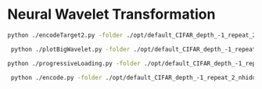 # Neural Wavelet Transformation


```bash
python ./encodeTarget2.py -folder ./opt/default_CIFAR_depth_-1_repeat_2_nhidden_2_hdim_25_Sprior_False -target CIFAR
```

```bash
 python ./plotBigWavelet.py -folder ./opt/default_CIFAR_depth_-1_repeat_2_nhidden_2_hdim_25_Sprior_False -img ./etc/lena512color.tiff
```

```bash
python ./progressiveLoading.py -folder ./opt/default_CIFAR_depth_-1_repeat_2_nhidden_2_hdim_25_Sprior_False
```


```bash
 python ./encode.py -folder ./opt/default_CIFAR_depth_-1_repeat_2_nhidden_2_hdim_25_Sprior_False
```

